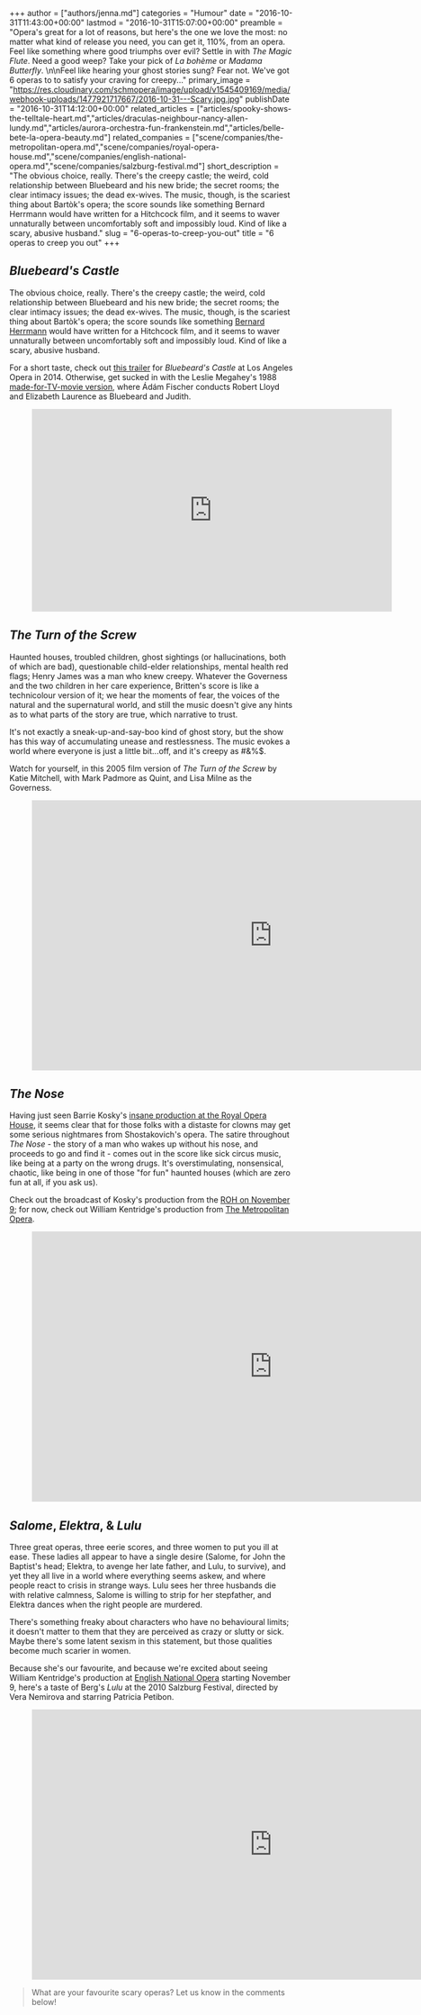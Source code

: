 +++
author = ["authors/jenna.md"]
categories = "Humour"
date = "2016-10-31T11:43:00+00:00"
lastmod = "2016-10-31T15:07:00+00:00"
preamble = "Opera's great for a lot of reasons, but here's the one we love the most: no matter what kind of release you need, you can get it, 110%, from an opera. Feel like something where good triumphs over evil? Settle in with *The Magic Flute*. Need a good weep? Take your pick of *La bohème* or *Madama Butterfly*. \n\nFeel like hearing your ghost stories sung? Fear not. We've got 6 operas to to satisfy your craving for creepy..."
primary_image = "https://res.cloudinary.com/schmopera/image/upload/v1545409169/media/webhook-uploads/1477921717667/2016-10-31---Scary.jpg.jpg"
publishDate = "2016-10-31T14:12:00+00:00"
related_articles = ["articles/spooky-shows-the-telltale-heart.md","articles/draculas-neighbour-nancy-allen-lundy.md","articles/aurora-orchestra-fun-frankenstein.md","articles/belle-bete-la-opera-beauty.md"]
related_companies = ["scene/companies/the-metropolitan-opera.md","scene/companies/royal-opera-house.md","scene/companies/english-national-opera.md","scene/companies/salzburg-festival.md"]
short_description = "The obvious choice, really. There&#039;s the creepy castle; the weird, cold relationship between Bluebeard and his new bride; the secret rooms; the clear intimacy issues; the dead ex-wives. The music, though, is the scariest thing about Bartòk&#039;s opera; the score sounds like something Bernard Herrmann would have written for a Hitchcock film, and it seems to waver unnaturally between uncomfortably soft and impossibly loud. Kind of like a scary, abusive husband."
slug = "6-operas-to-creep-you-out"
title = "6 operas to creep you out"
+++

## *Bluebeard's Castle*

The obvious choice, really. There's the creepy castle; the weird, cold relationship between Bluebeard and his new bride; the secret rooms; the clear intimacy issues; the dead ex-wives. The music, though, is the scariest thing about Bartòk's opera; the score sounds like something [Bernard Herrmann](https://en.wikipedia.org/wiki/Bernard_Herrmann) would have written for a Hitchcock film, and it seems to waver unnaturally between uncomfortably soft and impossibly loud. Kind of like a scary, abusive husband.

For a short taste, check out [this trailer](https://youtu.be/0yrdaA0Me7U) for *Bluebeard's Castle* at Los Angeles Opera in 2014. Otherwise, get sucked in with the Leslie Megahey's 1988 [made-for-TV-movie version](http://www.imdb.com/title/tt0364318/?ref_=ttfc_fc_tt), where Ádám Fischer conducts Robert Lloyd and Elizabeth Laurence as Bluebeard and Judith.

<figure data-type="video">
<iframe width="640" height="360" src="https://www.youtube.com/embed/p9Aq2WWds8k" frameborder="0" allowfullscreen></iframe>
</figure>

## *The Turn of the Screw*

Haunted houses, troubled children, ghost sightings (or hallucinations, both of which are bad), questionable child-elder relationships, mental health red flags; Henry James was a man who knew creepy. Whatever the Governess and the two children in her care experience, Britten's score is like a technicolour version of it; we hear the moments of fear, the voices of the natural and the supernatural world, and still the music doesn't give any hints as to what parts of the story are true, which narrative to trust.

It's not exactly a sneak-up-and-say-boo kind of ghost story, but the show has this way of accumulating unease and restlessness. The music evokes a world where everyone is just a little bit...off, and it's creepy as #&%$.

Watch for yourself, in this 2005 film version of *The Turn of the Screw* by Katie Mitchell, with Mark Padmore as Quint, and Lisa Milne as the Governess.

<figure data-type="video">
<iframe width="854" height="480" src="https://www.youtube.com/embed/c7GOueDw0cI" frameborder="0" allowfullscreen></iframe>
</figure>

## *The Nose*

Having just seen Barrie Kosky's [insane production at the Royal Opera House](/jaw-dropping-the-nose-at-roh/), it seems clear that for those folks with a distaste for clowns may get some serious nightmares from Shostakovich's opera. The satire throughout *The Nose* - the story of a man who wakes up without his nose, and proceeds to go and find it - comes out in the score like sick circus music, like being at a party on the wrong drugs. It's overstimulating, nonsensical, chaotic, like being in one of those "for fun" haunted houses (which are zero fun at all, if you ask us).

Check out the broadcast of Kosky's production from the [ROH on November 9](http://www.roh.org.uk/news/watch-the-nose-to-be-livestreamed-on-9-november-2016); for now, check out William Kentridge's production from [The Metropolitan Opera](/scene/companies/the-metropolitan-opera/).

<figure data-type="video">
<iframe width="854" height="480" src="https://www.youtube.com/embed/PVdIrhVmCYI?list=PLCcad1oy6FO-UY8Oapk_4pMZu1P5F8Is9" frameborder="0" allowfullscreen></iframe>
</figure>

## *Salome*, *Elektra*, & *Lulu*

Three great operas, three eerie scores, and three women to put you ill at ease. These ladies all appear to have a single desire (Salome, for John the Baptist's head; Elektra, to avenge her late father, and Lulu, to survive), and yet they all live in a world where everything seems askew, and where people react to crisis in strange ways. Lulu sees her three husbands die with relative calmness, Salome is willing to strip for her stepfather, and Elektra dances when the right people are murdered.

There's something freaky about characters who have no behavioural limits; it doesn't matter to them that they are perceived as crazy or slutty or sick. Maybe there's some latent sexism in this statement, but those qualities become much scarier in women.

Because she's our favourite, and because we're excited about seeing William Kentridge's production at  [English National Opera](/scene/companies/english-nationa-opera/) starting November 9, here's a taste of Berg's *Lulu* at the 2010 Salzburg Festival, directed by Vera Nemirova and starring Patricia Petibon.

<figure data-type="video">
<iframe width="854" height="480" src="https://www.youtube.com/embed/a4-s28gnnyo" frameborder="0" allowfullscreen></iframe>
</figure>

>What are your favourite scary operas? Let us know in the comments below!
